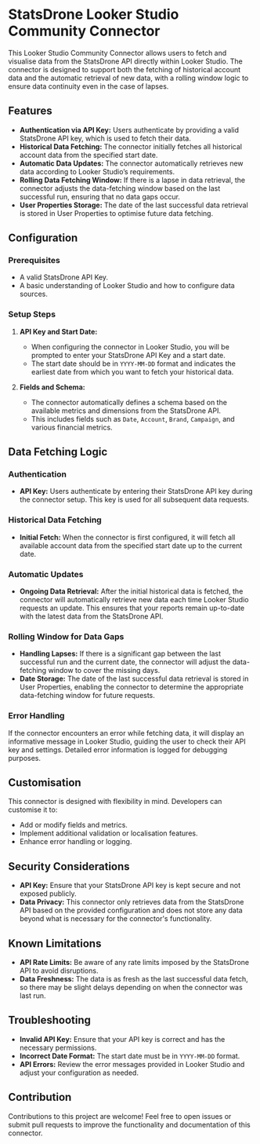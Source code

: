 # StatsDrone Looker Studio Community Connector

This Looker Studio Community Connector allows users to fetch and visualise data from the StatsDrone API directly within Looker Studio. The connector is designed to support both the fetching of historical account data and the automatic retrieval of new data, with a rolling window logic to ensure data continuity even in the case of lapses.

## Features

- **Authentication via API Key:** Users authenticate by providing a valid StatsDrone API key, which is used to fetch their data.
- **Historical Data Fetching:** The connector initially fetches all historical account data from the specified start date.
- **Automatic Data Updates:** The connector automatically retrieves new data according to Looker Studio’s requirements.
- **Rolling Data Fetching Window:** If there is a lapse in data retrieval, the connector adjusts the data-fetching window based on the last successful run, ensuring that no data gaps occur.
- **User Properties Storage:** The date of the last successful data retrieval is stored in User Properties to optimise future data fetching.

## Configuration

### Prerequisites

- A valid StatsDrone API Key.
- A basic understanding of Looker Studio and how to configure data sources.

### Setup Steps

1. **API Key and Start Date:**
   - When configuring the connector in Looker Studio, you will be prompted to enter your StatsDrone API Key and a start date.
   - The start date should be in `YYYY-MM-DD` format and indicates the earliest date from which you want to fetch your historical data.

2. **Fields and Schema:**
   - The connector automatically defines a schema based on the available metrics and dimensions from the StatsDrone API.
   - This includes fields such as `Date`, `Account`, `Brand`, `Campaign`, and various financial metrics.

## Data Fetching Logic

### Authentication

- **API Key:** Users authenticate by entering their StatsDrone API key during the connector setup. This key is used for all subsequent data requests.

### Historical Data Fetching

- **Initial Fetch:** When the connector is first configured, it will fetch all available account data from the specified start date up to the current date.

### Automatic Updates

- **Ongoing Data Retrieval:** After the initial historical data is fetched, the connector will automatically retrieve new data each time Looker Studio requests an update. This ensures that your reports remain up-to-date with the latest data from the StatsDrone API.

### Rolling Window for Data Gaps

- **Handling Lapses:** If there is a significant gap between the last successful run and the current date, the connector will adjust the data-fetching window to cover the missing days.
- **Date Storage:** The date of the last successful data retrieval is stored in User Properties, enabling the connector to determine the appropriate data-fetching window for future requests.

### Error Handling

If the connector encounters an error while fetching data, it will display an informative message in Looker Studio, guiding the user to check their API key and settings. Detailed error information is logged for debugging purposes.

## Customisation

This connector is designed with flexibility in mind. Developers can customise it to:

- Add or modify fields and metrics.
- Implement additional validation or localisation features.
- Enhance error handling or logging.

## Security Considerations

- **API Key:** Ensure that your StatsDrone API key is kept secure and not exposed publicly.
- **Data Privacy:** This connector only retrieves data from the StatsDrone API based on the provided configuration and does not store any data beyond what is necessary for the connector's functionality.

## Known Limitations

- **API Rate Limits:** Be aware of any rate limits imposed by the StatsDrone API to avoid disruptions.
- **Data Freshness:** The data is as fresh as the last successful data fetch, so there may be slight delays depending on when the connector was last run.

## Troubleshooting

- **Invalid API Key:** Ensure that your API key is correct and has the necessary permissions.
- **Incorrect Date Format:** The start date must be in `YYYY-MM-DD` format.
- **API Errors:** Review the error messages provided in Looker Studio and adjust your configuration as needed.

## Contribution

Contributions to this project are welcome! Feel free to open issues or submit pull requests to improve the functionality and documentation of this connector.
